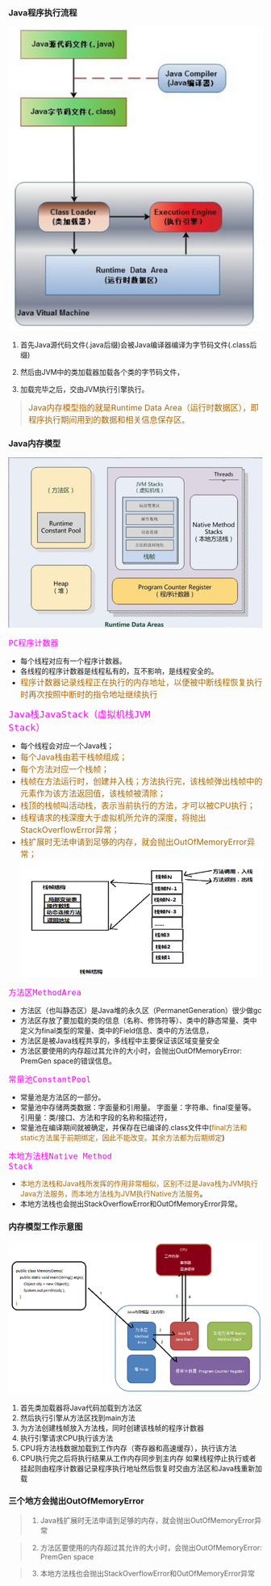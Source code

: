 ### Java程序执行流程
![丢失](../Java高级/资料/Java程序执行流程.png "Java程序执行流程")

1. 首先Java源代码文件(.java后缀)会被Java编译器编译为字节码文件(.class后缀)

2. 然后由JVM中的类加载器加载各个类的字节码文件，

3. 加载完毕之后，交由JVM执行引擎执行。

><font color=#ad6800 size=3>Java内存模型指的就是Runtime Data Area（运行时数据区），即程序执行期间用到的数据和相关信息保存区</font>。

### Java内存模型

![丢失](../Java高级/资料/Java内存模型.png "Java内存模型")

<code><font size=3 color=FF00FF>PC程序计数器</font></code>

* 每个线程对应有一个程序计数器。
* 各线程的程序计数器是线程私有的，互不影响，是线程安全的。
* <font color=#ad6800 size=3>程序计数器记录线程正在执行的内存地址，以便被中断线程恢复执行时再次按照中断时的指令地址继续执行</font>

<code><font size=4 color=FF00FF>Java栈JavaStack（虚拟机栈JVM Stack）</font></code>

* 每个线程会对应一个Java栈；
* <font color=#ad6800 size=3>每个Java栈由若干栈帧组成；</font>
* <font color=#ad6800 size=3>每个方法对应一个栈帧；</font>
* <font color=#ad6800 size=3>栈帧在方法运行时，创建并入栈；方法执行完，该栈帧弹出栈帧中的元素作为该方法返回值，该栈帧被清除；</font>
* <font color=#ad6800 size=3>栈顶的栈帧叫活动栈，表示当前执行的方法，才可以被CPU执行；</font>
* <font color=#ad6800 size=3>线程请求的栈深度大于虚拟机所允许的深度，将抛出StackOverflowError异常；</font>
* <font color=#ad6800 size=3>栈扩展时无法申请到足够的内存，就会抛出OutOfMemoryError异常；</font>
![丢失](../Java高级/资料/方法栈.png "方法栈")


<code><font size=3 color=FF00FF>方法区MethodArea</font></code>

* 方法区（也叫静态区）是Java堆的永久区（PermanetGeneration）很少做gc
*	方法区存放了要加载的类的信息（名称、修饰符等）、类中的静态常量、类中定义为final类型的常量、类中的Field信息、类中的方法信息，
*	方法区是被Java线程共享的，多线程中主要保证该区域变量安全
*	方法区要使用的内存超过其允许的大小时，会抛出OutOfMemoryError: PremGen space的错误信息。



<code><font size=3 color=FF00FF>常量池ConstantPool</font></code>

*	常量池是方法区的一部分。
*	常量池中存储两类数据：字面量和引用量。
字面量：字符串、final变量等。
引用量：类/接口、方法和字段的名称和描述符，
*	常量池在编译期间就被确定，并保存在已编译的.class文件中(<font color=ad6800>final方法和static方法属于前期绑定，因此不能改变。其余方法都为后期绑定</font>)



<code><font size=3 color=FF00FF>本地方法栈Native Method Stack</font></code>

*	<font color=ad6800>本地方法栈和Java栈所发挥的作用非常相似，区别不过是Java栈为JVM执行Java方法服务，而本地方法栈为JVM执行Native方法服务</font>。
*	本地方法栈也会抛出StackOverflowError和OutOfMemoryError异常。

### 内存模型工作示意图

![丢失](../Java高级/资料/内存模型工作图.png "内存模型工作图")

1)	首先类加载器将Java代码加载到方法区
2)	然后执行引擎从方法区找到main方法
3)	为方法创建栈帧放入方法栈，同时创建该栈帧的程序计数器
4)	执行引擎请求CPU执行该方法
5)	CPU将方法栈数据加载到工作内存（寄存器和高速缓存），执行该方法
6)	CPU执行完之后将执行结果从工作内存同步到主内存
如果线程停止执行或者挂起则由程序计数器记录程序执行地址然后恢复时交由方法区和Java栈重新加载

### 三个地方会抛出OutOfMemoryError

>1. Java栈扩展时无法申请到足够的内存，就会抛出OutOfMemoryError异常

>2. 方法区要使用的内存超过其允许的大小时，会抛出OutOfMemoryError: PremGen space

>3. 本地方法栈也会抛出StackOverflowError和OutOfMemoryError异常
